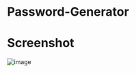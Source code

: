 # Password-Generator

# Screenshot
![image](https://user-images.githubusercontent.com/96459646/150056998-2b42d5f3-e6f8-490c-959b-dbe27c7a4cb3.png)
